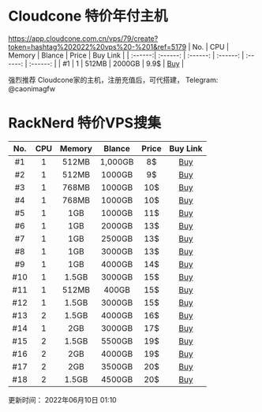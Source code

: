 # Cloudcone 特价年付主机
https://app.cloudcone.com.cn/vps/79/create?token=hashtag%202022%20vps%20-%201&ref=5179
| No. | CPU | Memory | Blance | Price | Buy Link |
| :------:| :------: | :------: | :------: | :------: | :------: |
| #1 | 1 | 512MB |  2000GB | 9.9$ | [Buy](https://app.cloudcone.com.cn/vps/79/create?token=hashtag%202022%20vps%20-%201&ref=5179) |

强烈推荐 Cloudcone家的主机，注册充值后，可代搭建， Telegram: @caonimagfw


# RackNerd 特价VPS搜集

| No. | CPU | Memory | Blance | Price | Buy Link |
| :------:| :------: | :------: | :------: | :------: | :------: |
| #1 | 1 | 512MB |  1,000GB | 8$ | [Buy](https://my.racknerd.com/aff.php?aff=1030&pid=565) |
| #2 | 1 | 512MB |  1000GB | 9$ | [Buy](https://my.racknerd.com/aff.php?aff=1030&pid=620) |
| #3 | 1 | 768MB |  1000GB | 10$ | [Buy](https://my.racknerd.com/aff.php?aff=1030&pid=587) |
| #4 | 1 | 768MB |  1000GB | 10$ | [Buy](https://my.racknerd.com/aff.php?aff=1030&pid=632) |
| #5 | 1 | 1GB |  1000GB | 11$ | [Buy](https://my.racknerd.com/aff.php?aff=1030&pid=648) |
| #6 | 1 | 1GB |  2000GB | 13$ | [Buy](https://my.racknerd.com/aff.php?aff=1030&pid=621) |
| #7 | 1 | 1GB |  2500GB | 13$ | [Buy](https://my.racknerd.com/aff.php?aff=1030&pid=645) |
| #8 | 1 | 1GB |  3000GB | 13$ | [Buy](https://my.racknerd.com/aff.php?aff=1030&pid=279) |
| #9 | 1 | 1GB |  4000GB | 14$ | [Buy](https://my.racknerd.com/aff.php?aff=1030&pid=588) |
| #10 | 1 | 1.5GB |  3000GB | 15$ | [Buy](https://my.racknerd.com/aff.php?aff=1030&pid=633) |
| #11 | 1 | 512MB |  400GB | 15$ | [Buy](https://my.racknerd.com/aff.php?aff=1030&pid=302) |
| #12 | 1 | 1.5GB |  3000GB | 15$ | [Buy](https://my.racknerd.com/aff.php?aff=1030&pid=663) |
| #13 | 2 | 1.5GB |  4000GB | 16$ | [Buy](https://my.racknerd.com/aff.php?aff=1030&pid=135) |
| #14 | 1 | 2GB |  3000GB | 17$ | [Buy](https://my.racknerd.com/aff.php?aff=1030&pid=649) |
| #15 | 2 | 1.5GB |  5500GB | 19$ | [Buy](https://my.racknerd.com/aff.php?aff=1030&pid=102) |
| #16 | 2 | 2GB |  4000GB | 19$ | [Buy](https://my.racknerd.com/aff.php?aff=1030&pid=280) |
| #17 | 2 | 2GB |  3500GB | 20$ | [Buy](https://my.racknerd.com/aff.php?aff=1030&pid=74) |
| #18 | 2 | 1.5GB |  4500GB | 20$ | [Buy](https://my.racknerd.com/aff.php?aff=1030&pid=162) |

更新时间： 2022年06月10日 01:10
